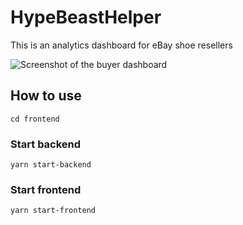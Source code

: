 # HypeBeastHelper

This is an analytics dashboard for eBay shoe resellers

![Screenshot of the buyer dashboard](https://github.com/[numankh]/[HypeBeastHelper]/blob/main/dashboard-screenshot.png?raw=true)

## How to use
`cd frontend`

### Start backend
`yarn start-backend`

### Start frontend
`yarn start-frontend`
